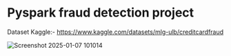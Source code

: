 # Pyspark fraud detection project

Dataset Kaggle:- https://www.kaggle.com/datasets/mlg-ulb/creditcardfraud

![Screenshot 2025-01-07 101014](https://github.com/user-attachments/assets/77fd33fd-dc6f-43b3-862d-0b35d1a2bd6d)

